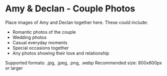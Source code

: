 # Amy & Declan - Couple Photos

Place images of Amy and Declan together here. These could include:
- Romantic photos of the couple
- Wedding photos
- Casual everyday moments
- Special occasions together
- Any photos showing their love and relationship

Supported formats: .jpg, .jpeg, .png, .webp
Recommended size: 800x600px or larger

